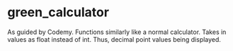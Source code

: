 # green_calculator
As guided by Codemy. Functions similarly like a normal calculator. Takes in values as float instead of int. Thus, decimal point values being displayed.
